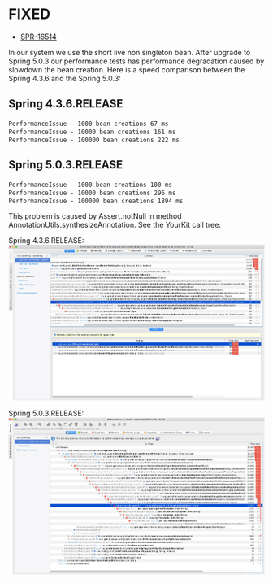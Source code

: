 # FIXED

- [~~SPR-16514~~](https://jira.spring.io/browse/SPR-16514)


In our system we use the short live non singleton bean. After upgrade to Spring 5.0.3 our performance tests has performance degradation caused by slowdown the bean creation. Here is a speed comparison between the Spring 4.3.6 and the Spring 5.0.3:

## Spring 4.3.6.RELEASE
```
PerformanceIssue - 1000 bean creations 67 ms
PerformanceIssue - 10000 bean creations 161 ms
PerformanceIssue - 100000 bean creations 222 ms
```

## Spring 5.0.3.RELEASE
```
PerformanceIssue - 1000 bean creations 100 ms
PerformanceIssue - 10000 bean creations 296 ms
PerformanceIssue - 100000 bean creations 1894 ms
```

This problem is caused by Assert.notNull in method AnnotationUtils.synthesizeAnnotation. See the YourKit call tree:

Spring 4.3.6.RELEASE: ![YourKit-Spring4](https://raw.githubusercontent.com/bednar/spring-5-performance-issue/master/src/main/resources/YourKit-Spring4.png "YourKit-Spring4")

Spring 5.0.3.RELEASE: ![YourKit-Spring5](https://raw.githubusercontent.com/bednar/spring-5-performance-issue/master/src/main/resources/YourKit-Spring5.png "YourKit-Spring5")

